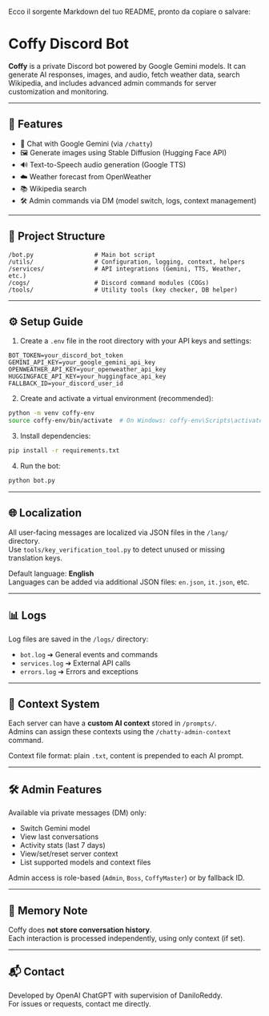 Ecco il sorgente Markdown del tuo README, pronto da copiare o salvare:

# Coffy Discord Bot

**Coffy** is a private Discord bot powered by Google Gemini models. It can generate AI responses, images, and audio, fetch weather data, search Wikipedia, and includes advanced admin commands for server customization and monitoring.

---

## 🚀 Features

- 🤖 Chat with Google Gemini (via `/chatty`)
- 🖼️ Generate images using Stable Diffusion (Hugging Face API)
- 🔊 Text-to-Speech audio generation (Google TTS)
- ☁️ Weather forecast from OpenWeather
- 📚 Wikipedia search
- 🛠️ Admin commands via DM (model switch, logs, context management)

---

## 📂 Project Structure

```
/bot.py                 # Main bot script
/utils/                 # Configuration, logging, context, helpers
/services/              # API integrations (Gemini, TTS, Weather, etc.)
/cogs/                  # Discord command modules (COGs)
/tools/                 # Utility tools (key checker, DB helper)
```

---

## ⚙️ Setup Guide

1. Create a `.env` file in the root directory with your API keys and settings:
```
BOT_TOKEN=your_discord_bot_token
GEMINI_API_KEY=your_google_gemini_api_key
OPENWEATHER_API_KEY=your_openweather_api_key
HUGGINGFACE_API_KEY=your_huggingface_api_key
FALLBACK_ID=your_discord_user_id
```

2. Create and activate a virtual environment (recommended):
```bash
python -m venv coffy-env
source coffy-env/bin/activate  # On Windows: coffy-env\Scripts\activate
```

3. Install dependencies:
```bash
pip install -r requirements.txt
```

4. Run the bot:
```bash
python bot.py
```

---

## 🌐 Localization

All user-facing messages are localized via JSON files in the `/lang/` directory.  
Use `tools/key_verification_tool.py` to detect unused or missing translation keys.

Default language: **English**  
Languages can be added via additional JSON files: `en.json`, `it.json`, etc.

---

## 📊 Logs

Log files are saved in the `/logs/` directory:
- `bot.log` ➔ General events and commands
- `services.log` ➔ External API calls
- `errors.log` ➔ Errors and exceptions

---

## 🧹 Context System

Each server can have a **custom AI context** stored in `/prompts/`.  
Admins can assign these contexts using the `/chatty-admin-context` command.

Context file format: plain `.txt`, content is prepended to each AI prompt.

---

## 🛠️ Admin Features

Available via private messages (DM) only:
- Switch Gemini model
- View last conversations
- Activity stats (last 7 days)
- View/set/reset server context
- List supported models and context files

Admin access is role-based (`Admin`, `Boss`, `CoffyMaster`) or by fallback ID.

---

## 🧠 Memory Note

Coffy does **not store conversation history**.  
Each interaction is processed independently, using only context (if set).

---

## 📬 Contact

Developed by OpenAI ChatGPT with supervision of DaniloReddy.  
For issues or requests, contact me directly.
